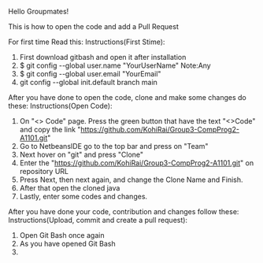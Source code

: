 Hello Groupmates!

This is how to open the code and add a Pull Request

For first time Read this:
Instructions(First Stime):
1. First download gitbash and open it after installation
2. $ git config --global user.name "YourUserName" Note:Any
3. $ git config --global user.email "YourEmail"
4. git config --global init.default branch main

After you have done to open the code, clone and make some changes do these:
Instructions(Open Code):
1. On "<> Code" page. Press the green button that have the text "<>Code" and copy the link "https://github.com/KohiRai/Group3-CompProg2-A1101.git"
2. Go to NetbeansIDE go to the top bar and press on "Team"
3. Next hover on "git" and press "Clone"
4. Enter the "https://github.com/KohiRai/Group3-CompProg2-A1101.git" on repository URL
5. Press Next, then next again, and change the Clone Name and Finish.
6. After that open the cloned java
7. Lastly, enter some codes and changes.

After you have done your code, contribution and changes follow these:
Instructions(Upload, commit and create a pull request):
1. Open Git Bash once again
2. As you have opened Git Bash
3. 
